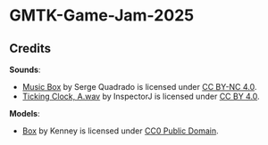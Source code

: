 # GMTK-Game-Jam-2025

## Credits

**Sounds**:

-   [Music Box](https://freemusicarchive.org/music/serge-quadrado/fairy/music-box/)
    by Serge Quadrado is licensed under [CC BY-NC 4.0](https://creativecommons.org/licenses/by-nc/4.0).
-   [Ticking Clock, A.wav](https://freesound.org/s/343130/) by InspectorJ
    is licensed under [CC BY 4.0](https://creativecommons.org/licenses/by/4.0).

**Models**:

-   [Box](https://poly.pizza/m/HvjissDrdr) by Kenney is licensed under
    [CC0 Public Domain](https://creativecommons.org/publicdomain/zero/1.0/).

